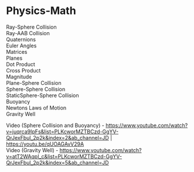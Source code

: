# Physics-Math

Ray-Sphere Collision <br />
Ray-AAB Collision <br />
Quaternions <br />
Euler Angles <br />
Matrices <br />
Planes <br />
Dot Product <br />
Cross Product <br />
Magnitude <br />
Plane-Sphere Collision <br />
Sphere-Sphere Collision <br />
StaticSphere-Sphere Collision <br />
Buoyancy <br />
Newtons Laws of Motion <br />
Gravity Well <br />

Video (Sphere Collision and Buoyancy) - https://www.youtube.com/watch?v=juqrca9IpFs&list=PLKcworMZTBCzd-GgYV-QrJexFbul_2p2k&index=2&ab_channel=JD | https://youtu.be/qUOAGAvV29A<br />
Video (Gravity Well) - https://www.youtube.com/watch?v=atT2WAqpI_c&list=PLKcworMZTBCzd-GgYV-QrJexFbul_2p2k&index=5&ab_channel=JD <br />
 


